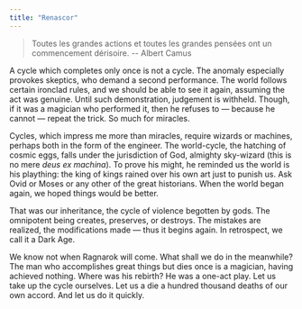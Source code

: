 ```yaml
---
title: "Renascor"
---
```



> Toutes les grandes actions et toutes les grandes pensées ont un commencement dérisoire. -- Albert Camus

A cycle which completes only once is not a cycle. The anomaly especially provokes skeptics, who demand a second performance. The world follows certain ironclad rules, and we should be able to see it again, assuming the act was genuine. Until such demonstration, judgement is withheld. Though, if it was a magician who performed it, then he refuses to — because he cannot — repeat the trick. So much for miracles.

Cycles, which impress me more than miracles, require wizards or machines, perhaps both in the form of the engineer. The world-cycle, the hatching of cosmic eggs, falls under the jurisdiction of God, almighty sky-wizard (this is no mere _deus ex machina_). To prove his might, he reminded us the world is his plaything: the king of kings rained over his own art just to punish us. Ask Ovid or Moses or any other of the great historians. When the world began again, we hoped things would be better.

That was our inheritance, the cycle of violence begotten by gods. The omnipotent being creates, preserves, or destroys. The mistakes are realized, the modifications made — thus it begins again. In retrospect, we call it a Dark Age.

We know not when Ragnarok will come. What shall we do in the meanwhile? The man who accomplishes great things but dies once is a magician, having achieved nothing. Where was his rebirth? He was a one-act play. Let us take up the cycle ourselves. Let us a die a hundred thousand deaths of our own accord. And let us do it quickly.